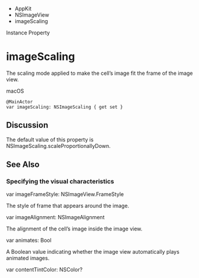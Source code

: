 

- AppKit
- NSImageView
-  imageScaling 

Instance Property

# imageScaling

The scaling mode applied to make the cell’s image fit the frame of the image view.

macOS

``` source
@MainActor
var imageScaling: NSImageScaling { get set }
```

## Discussion

The default value of this property is NSImageScaling.scaleProportionallyDown.

## See Also

### Specifying the visual characteristics

var imageFrameStyle: NSImageView.FrameStyle

The style of frame that appears around the image.

var imageAlignment: NSImageAlignment

The alignment of the cell’s image inside the image view.

var animates: Bool

A Boolean value indicating whether the image view automatically plays animated images.

var contentTintColor: NSColor?

